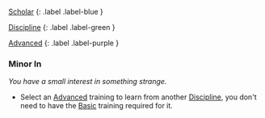 
[Scholar](Game/Character-Development#Scholar)
{: .label .label-blue }

[Discipline](Game/Character-Development#Discipline)
{: .label .label-green }

[Advanced](Game/Character-Development#Advanced)
{: .label .label-purple }
### Minor In
*You have a small interest in something strange.*
* Select an [Advanced](Game/Character-Development#Advanced) training to learn from another [Discipline](Game/Character-Development#Discipline), you don't need to have the [Basic](Game/Character-Development#Basic) training required for it.

